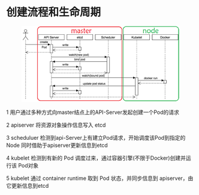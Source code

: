 # 创建流程和生命周期

<figure><img src="../../../../.gitbook/assets/image (1) (1) (1) (1) (1) (1) (1) (1).png" alt=""><figcaption></figcaption></figure>

1 用户通过多种方式向master结点上的API-Server发起创建一个Pod的请求&#x20;

2 apiserver 将资源对象操作信息写入 etcd&#x20;

3 scheduluer 检测到api-Server上有建立Pod请求，开始调度该Pod到指定的Node 同时借助于apiserver更新信息到etcd&#x20;

4 kubelet 检测到有新的 Pod 调度过来，通过容器引擎(不限于Docker)创建并运行该 Pod对象&#x20;

5 kubelet 通过 container runtime 取到 Pod 状态，并同步信息到 apiserver，由它更新信息到etcd

##
